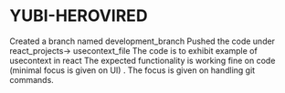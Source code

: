 # YUBI-HEROVIRED
Created a branch named development_branch 
Pushed the code under react_projects-> usecontext_file
The code is to exhibit example of usecontext in react
The expected functionality is working fine on code (minimal focus is given on UI) .
The focus is given on handling git commands.
